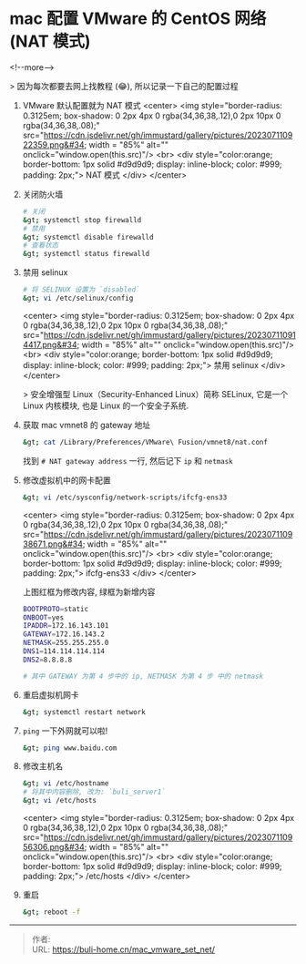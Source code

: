 # mac 配置 VMware 的 CentOS 网络 (NAT 模式)


&lt;!--more--&gt;

 &gt; 因为每次都要去网上找教程 (😂), 所以记录一下自己的配置过程

1. VMware 默认配置就为 NAT 模式
	&lt;center&gt;     &lt;img style=&#34;border-radius: 0.3125em;     box-shadow: 0 2px 4px 0 rgba(34,36,38,.12),0 2px 10px 0 rgba(34,36,38,.08);&#34;      src=&#34;https://cdn.jsdelivr.net/gh/immustard/gallery/pictures/202307110922359.png&#34; width = &#34;85%&#34; alt=&#34;&#34; onclick=&#34;window.open(this.src)&#34;/&gt;     &lt;br&gt;     &lt;div style=&#34;color:orange; border-bottom: 1px solid #d9d9d9;     display: inline-block;     color: #999;     padding: 2px;&#34;&gt;       NAT 模式   	&lt;/div&gt; &lt;/center&gt;
2. 关闭防火墙
	```bash
	# 关闭
	&gt; systemctl stop firewalld
	# 禁用
	&gt; systemctl disable firewalld
	# 查看状态
	&gt; systemctl status firewalld
	```
3. 禁用 selinux
	```bash
	# 将 SELINUX 设置为 `disabled`
	&gt; vi /etc/selinux/config
	```
	
	&lt;center&gt;     &lt;img style=&#34;border-radius: 0.3125em;     box-shadow: 0 2px 4px 0 rgba(34,36,38,.12),0 2px 10px 0 rgba(34,36,38,.08);&#34;      src=&#34;https://cdn.jsdelivr.net/gh/immustard/gallery/pictures/202307110914417.png&#34; width = &#34;85%&#34; alt=&#34;&#34; onclick=&#34;window.open(this.src)&#34;/&gt;     &lt;br&gt;     &lt;div style=&#34;color:orange; border-bottom: 1px solid #d9d9d9;     display: inline-block;     color: #999;     padding: 2px;&#34;&gt;       禁用 selinux   	&lt;/div&gt; &lt;/center&gt;
	
	&gt; 安全增强型 Linux（Security-Enhanced Linux）简称 SELinux, 它是一个 Linux 内核模块, 也是 Linux 的一个安全子系统. 
4. 获取 mac vmnet8 的 gateway 地址
	```bash
	&gt; cat /Library/Preferences/VMware\ Fusion/vmnet8/nat.conf
	```
	找到 `# NAT gateway address` 一行, 然后记下 `ip` 和 `netmask`
5. 修改虚拟机中的网卡配置
	```bash
	&gt; vi /etc/sysconfig/network-scripts/ifcfg-ens33
	```
	&lt;center&gt;     &lt;img style=&#34;border-radius: 0.3125em;     box-shadow: 0 2px 4px 0 rgba(34,36,38,.12),0 2px 10px 0 rgba(34,36,38,.08);&#34;      src=&#34;https://cdn.jsdelivr.net/gh/immustard/gallery/pictures/202307110938671.png&#34; width = &#34;85%&#34; alt=&#34;&#34; onclick=&#34;window.open(this.src)&#34;/&gt;     &lt;br&gt;     &lt;div style=&#34;color:orange; border-bottom: 1px solid #d9d9d9;     display: inline-block;     color: #999;     padding: 2px;&#34;&gt;       ifcfg-ens33   	&lt;/div&gt; &lt;/center&gt;
	
	上图红框为修改内容, 绿框为新增内容
	```bash
	BOOTPROTO=static
	ONBOOT=yes
	IPADDR=172.16.143.101
	GATEWAY=172.16.143.2
	NETMASK=255.255.255.0
	DNS1=114.114.114.114
	DNS2=8.8.8.8
	
	# 其中 GATEWAY 为第 4 步中的 ip, NETMASK 为第 4 步 中的 netmask
	```
6. 重启虚拟机网卡
	```bash
	&gt; systemctl restart network
	```
7. `ping` 一下外网就可以啦!
	```bash
	&gt; ping www.baidu.com
	```
8. 修改主机名
	```bash
	&gt; vi /etc/hostname
	# 将其中内容删除, 改为: `buli_server1`
	&gt; vi /etc/hosts
	```
	&lt;center&gt;     &lt;img style=&#34;border-radius: 0.3125em;     box-shadow: 0 2px 4px 0 rgba(34,36,38,.12),0 2px 10px 0 rgba(34,36,38,.08);&#34;      src=&#34;https://cdn.jsdelivr.net/gh/immustard/gallery/pictures/202307110956306.png&#34; width = &#34;85%&#34; alt=&#34;&#34; onclick=&#34;window.open(this.src)&#34;/&gt;     &lt;br&gt;     &lt;div style=&#34;color:orange; border-bottom: 1px solid #d9d9d9;     display: inline-block;     color: #999;     padding: 2px;&#34;&gt;       /etc/hosts   	&lt;/div&gt; &lt;/center&gt;
9. 重启
	```bash
	&gt; reboot -f
	```


---

> 作者:   
> URL: https://buli-home.cn/mac_vmware_set_net/  

